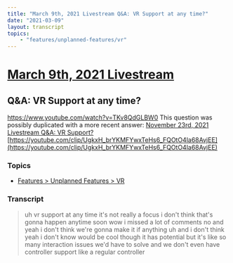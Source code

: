 ```yaml
---
title: "March 9th, 2021 Livestream Q&A: VR Support at any time?"
date: "2021-03-09"
layout: transcript
topics:
    - "features/unplanned-features/vr"
---
```

# [March 9th, 2021 Livestream](../2021-03-09.md)
## Q&A: VR Support at any time?
https://www.youtube.com/watch?v=TKv8QdGLBW0
This question was possibly duplicated with a more recent answer: [November 23rd, 2021 Livestream Q&A: VR Support?](./yt-iVDRQg_aWpU,6314.234365,6351.55304.md) [https://youtube.com/clip/UgkxH_brYKMFYwxTeHs6_FQOtO4la68AvjEE](https://youtube.com/clip/UgkxH_brYKMFYwxTeHs6_FQOtO4la68AvjEE)


### Topics
* [Features > Unplanned Features > VR](../topics/features/unplanned-features/vr.md)

### Transcript

> uh vr support at any time it's not really a focus i don't think that's gonna happen anytime soon wow i missed a lot of comments no and yeah i don't think we're gonna make it if anything uh and i don't think yeah i don't know would be cool though it has potential but it's like so many interaction issues we'd have to solve and we don't even have controller support like a regular controller
